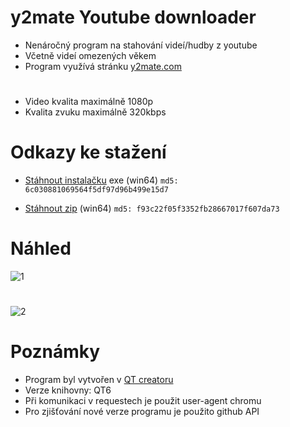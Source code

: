 # y2mate Youtube downloader

- Nenáročný program na stahování videí/hudby z youtube
- Včetně videí omezených věkem
- Program využívá stránku [y2mate.com](https://www.y2mate.com/)
#
- Video kvalita maximálně 1080p
- Kvalita zvuku maximálně 320kbps

# Odkazy ke stažení

- [Stáhnout instalačku](https://github.com/RxiPland/y2mate_desktop/releases/download/v1.5.2/y2mate_setup.exe) exe (win64) ```md5: 6c030881069564f5df97d96b499e15d7```

- [Stáhnout zip](https://github.com/RxiPland/y2mate_desktop/releases/download/v1.5.2/y2mate.zip) (win64) ```md5: f93c22f05f3352fb28667017f607da73```

# Náhled
![1](https://user-images.githubusercontent.com/82058894/191858533-40d9a5a3-0f61-4188-b9ca-4d0687dee033.png)
#
![2](https://user-images.githubusercontent.com/82058894/191924459-74154286-9e3d-4d4c-814d-c7419f177c14.png)

# Poznámky

- Program byl vytvořen v [QT creatoru](https://www.qt.io/product/development-tools)
- Verze knihovny: QT6
- Při komunikaci v requestech je použit user-agent chromu
- Pro zjišťování nové verze programu je použito github API
